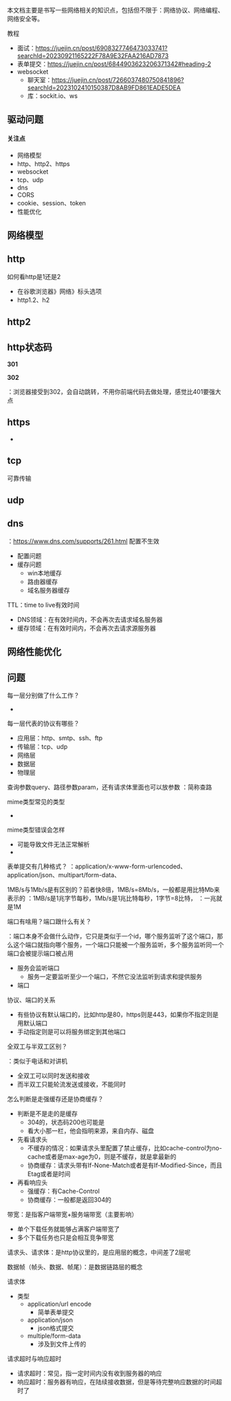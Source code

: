 本文档主要是书写一些网络相关的知识点，包括但不限于：网络协议、网络编程、网络安全等。

教程

- 面试：https://juejin.cn/post/6908327746473033741?searchId=20230921165222F78A9E32FAA216AD7873
- 表单提交：<https://juejin.cn/post/6844903623206371342#heading-2>
- websocket
  - 聊天室：https://juejin.cn/post/7266037480750841896?searchId=2023102410150387D8AB9FD861EADE5DEA
  - 库：sockit.io、ws




## 驱动问题

#### 关注点

- 网络模型
- http、http2、https
- websocket
- tcp、udp
- dns
- CORS
- cookie、session、token
- 性能优化



## 网络模型





## http

如何看http是1还是2

- 在谷歌浏览器》网络》标头选项
- http1.2、h2



## http2



## http状态码

**301**

**302**

：浏览器接受到302，会自动跳转，不用你前端代码去做处理，感觉比401要强大点



## https



- 



## tcp

可靠传输



## udp



## dns

：<https://www.dns.com/supports/261.html>
配置不生效

- 配置问题
- 缓存问题
  - win本地缓存
  - 路由器缓存
  - 域名服务器缓存

TTL：time to live有效时间

- DNS领域：在有效时间内，不会再次去请求域名服务器
- 缓存领域：在有效时间内，不会再次去请求源服务器



## 网络性能优化



## 问题

每一层分别做了什么工作？

- 

每一层代表的协议有哪些？

- 应用层：http、smtp、ssh、ftp
- 传输层：tcp、udp
- 网络层
- 数据层
- 物理层





查询参数query、路径参数param，还有请求体里面也可以放参数
：简称查路

mime类型常见的类型

- 

mime类型错误会怎样

- 可能导致文件无法正常解析
- 

表单提交有几种格式？
：application/x-www-form-urlencoded、application/json、multipart/form-data、



1MB/s与1Mb/s是有区别的？前者快8倍，1MB/s=8Mb/s，一般都是用比特Mb来表示的
：1MB/s是1兆字节每秒，1Mb/s是1兆比特每秒，1字节=8比特，
：一兆就是1M

端口有啥用？端口跟什么有关？

：端口本身不会做什么动作，它只是类似于一个id，哪个服务监听了这个端口，那么这个端口就指向哪个服务，一个端口只能被一个服务监听，多个服务监听同一个端口会被提示端口被占用

- 服务会监听端口
  - 服务一定要监听至少一个端口，不然它没法监听到请求和提供服务
- 端口



协议、端口的关系

- 有些协议有默认端口的，比如http是80，https则是443，如果你不指定则是用默认端口
- 手动指定则是可以将服务绑定到其他端口

全双工与半双工区别？

：类似于电话和对讲机

- 全双工可以同时发送和接收
- 而半双工只能轮流发送或接收，不能同时

怎么判断是走强缓存还是协商缓存？

- 判断是不是走的是缓存
  - 304的，状态码200也可能是
  - 看大小那一栏，他会指明来源，来自内存、磁盘
- 先看请求头
  - 不缓存的情况：如果请求头里配置了禁止缓存，比如cache-control为no-cache或者是max-age为0，则是不缓存，就是拿最新的
  - 协商缓存：请求头带有If-None-Match或者是有If-Modified-Since，而且Etag或者是时间
- 再看响应头
  - 强缓存：有Cache-Control
  - 协商缓存：一般都是返回304的

带宽：是指客户端带宽+服务端带宽（主要影响）

- 单个下载任务就能够占满客户端带宽了
- 多个下载任务也只是会相互竞争带宽

请求头、请求体：是http协议里的，是应用层的概念，中间差了2层呢

数据帧（帧头、数据、帧尾）：是数据链路层的概念

请求体

- 类型
  - application/url encode
    - 简单表单提交
  - application/json
    - json格式提交
  - multiple/form-data
    - 涉及到文件上传的

请求超时与响应超时

- 请求超时：常见，指一定时间内没有收到服务器的响应
- 响应超时：服务器有响应，在陆续接收数据，但是等待完整响应数据的时间超时了
